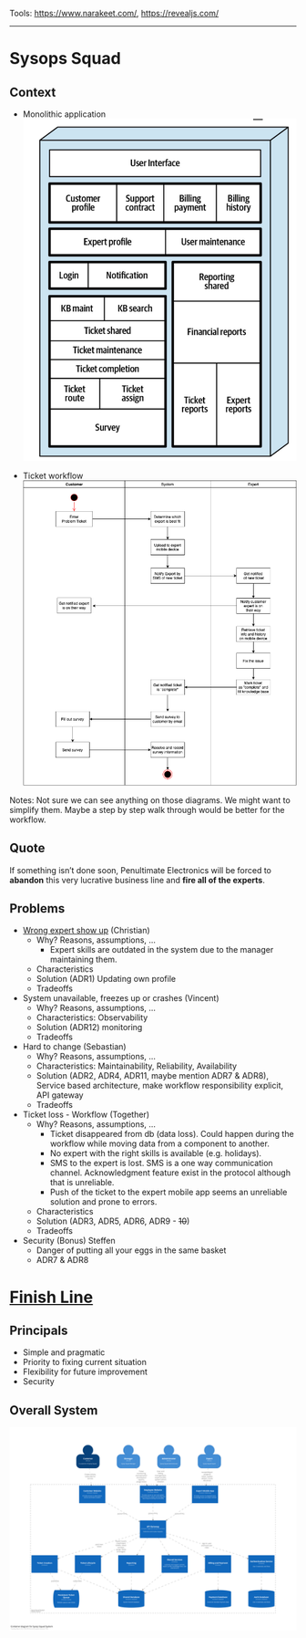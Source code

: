 Tools: https://www.narakeet.com/, https://revealjs.com/ 

---

# Sysops Squad

## Context

* Monolithic application
  ![](../Problem%20Background/resources/architecture-components.png)

* Ticket workflow
  ![](../Problem%20Background/resources/ticket-workflow.png)

Notes: 
Not sure we can see anything on those diagrams. We might want to simplify them.
Maybe a step by step walk through would be better for the workflow.

## Quote

If something isn’t done soon, Penultimate Electronics will be forced to **abandon** this very lucrative business line and **fire all of the experts**.

## Problems
* [Wrong expert show up](./WrongExpert_short.md) (Christian)
    - Why? Reasons, assumptions, ...
      * Expert skills are outdated in the system due to the manager maintaining them.
    - Characteristics
    - Solution (ADR1) Updating own profile
    - Tradeoffs
* System unavailable, freezes up or crashes (Vincent)
    - Why? Reasons, assumptions, ...
    - Characteristics: Observability
    - Solution (ADR12) monitoring
    - Tradeoffs
* Hard to change (Sebastian)
    - Why? Reasons, assumptions, ...
    - Characteristics: Maintainability, Reliability, Availability
    - Solution (ADR2, ADR4, ADR11, maybe mention ADR7 & ADR8), Service based architecture, make workflow responsibility explicit, API gateway
    - Tradeoffs
* Ticket loss - Workflow (Together)
    - Why? Reasons, assumptions, ...
      * Ticket disappeared from db (data loss). Could happen during the workflow while moving data from a component to another.
      * No expert with the right skills is available (e.g. holidays).
      * SMS to the expert is lost. SMS is a one way communication channel. Acknowledgment feature exist in the protocol although that is unreliable.
      * Push of the ticket to the expert mobile app seems an unreliable solution and prone to errors.
    - Characteristics
    - Solution (ADR3, ADR5, ADR6, ADR9 - ~~10~~)
    - Tradeoffs
* Security (Bonus) Steffen
    - Danger of putting all your eggs in the same basket
    - ADR7 & ADR8

# [Finish Line](./FinishLine.md)

## Principals
* Simple and pragmatic
* Priority to fixing current situation
* Flexibility for future improvement
* Security

## Overall System
![](../Solution%20Background/resources/Containers.png)
